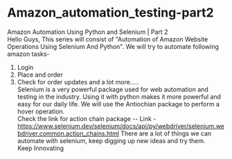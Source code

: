 # Amazon_automation_testing-part2
Amazon Automation Using Python and Selenium | Part 2  
Hello Guys, This series will consist of "Automation of Amazon Website Operations Using Selenium And Python". 
We will try to automate following amazon tasks- 
1) Login 
2) Place and order 
3) Check for order updates and a lot more.....  
Selenium is a very powerful package used for web automation and testing in the industry. Using it with python makes it more powerful and easy for our daily life. We will use the Antiochian package to perform a hover operation.  
Check the link for action chain package -- Link - https://www.selenium.dev/selenium/docs/api/py/webdriver/selenium.webdriver.common.action_chains.html   There are a lot of things we can automate with selenium, keep digging up new ideas and try them.   
Keep Innovating

